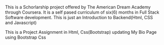 This is a Schorlarship project offered by The American Dream Academy through Coursera. It is a self pased curriculum of six(6) months in Full Stack Software development. This is just an Introduction to Backend(Html, CSS and Javascript)

This is a Project Assignment in Html, Css(Bootstrap) updating My Bio Page using Bootstrap Css
